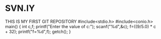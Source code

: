 # SVN.IY
THIS IS MY FIRST GIT REPOSITORY
#include<stdio.h>
#include<conio.h>
 main()
{
 int c,f;
 printf("Enter the value of c:"); 
 scanf("%d",&c);
 f=((9/5.0) * c + 32);
 printf("f=%d",f);
 getch();
} 
